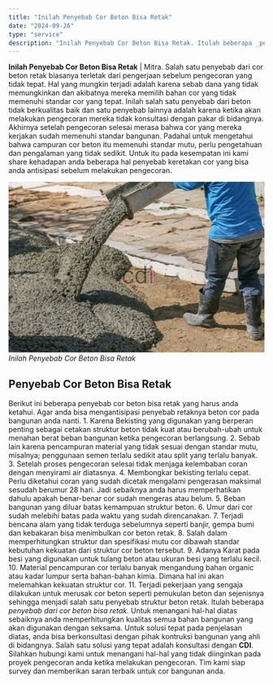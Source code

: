 ```yaml
---
title: "Inilah Penyebab Cor Beton Bisa Retak"
date: "2024-09-26"
type: "service"
description: "Inilah Penyebab Cor Beton Bisa Retak. Itulah beberapa _penyebab dari cor beton bisa retak._ Untuk menangani hal-hal diatas sebaiknya anda memperhitungkan kua..."
---
```


**Inilah Penyebab Cor Beton Bisa Retak** | Mitra. Salah satu penyebab dari cor beton retak biasanya terletak dari pengerjaan sebelum pengecoran yang tidak tepat. Hal yang mungkin terjadi adalah karena sebab dana yang tidak memungkinkan dan akibatnya mereka memilih bahan cor yang tidak memenuhi standar cor yang tepat. Inilah salah satu penyebab dari beton tidak berkualitas baik dan satu penyebab lainnya adalah karena ketika akan melakukan pengecoran mereka tidak konsultasi dengan pakar di bidangnya. Akhirnya setelah pengecoran selesai merasa bahwa cor yang mereka kerjakan sudah memenuhi standar bangunan. Padahal untuk mengetahui bahwa campuran cor beton itu memenuhi standar mutu, perlu pengetahuan dan pengalaman yang tidak sedikit. Untuk itu pada kesempatan ini kami share kehadapan anda beberapa hal penyebab keretakan cor yang bisa anda antisipasi sebelum melakukan pengecoran.

![Inilah Penyebab Cor Beton Bisa Retak](/images/blog/cor-beton-yang-baik.jpg)
*Inilah Penyebab Cor Beton Bisa Retak*

 ## Penyebab Cor Beton Bisa Retak
    
Berikut ini beberapa penyebab cor beton bisa retak yang harus anda ketahui. Agar anda bisa mengantisipasi penyebab retaknya beton cor pada bangunan anda nanti.
1\. Karena Bekisting yang digunakan yang berperan penting sebagai cetakan struktur beton tidak kuat atau berubah-ubah untuk menahan berat beban bangunan ketika pengecoran berlangsung.
2\. Sebab lain karena pencampuran material yang tidak sesuai dengan standar mutu, misalnya; penggunaan semen terlalu sedikit atau split yang terlalu banyak.
3\. Setelah proses pengecoran selesai tidak menjaga kelembaban coran dengan menyirami air diatasnya.
4\. Membongkar bekisting terlalu cepat. Perlu diketahui coran yang sudah dicetak mengalami pengerasan maksimal sesudah berumur 28 hari. Jadi sebaiknya anda harus memperhatikan dahulu apakah benar-benar cor sudah mengeras atau belum.
5\. Beban bangunan yang diluar batas kemampuan struktur beton.
6\. Umur dari cor sudah melebihi batas pada waktu yang sudah direncanakan.
7\. Terjadi bencana alam yang tidak terduga sebelumnya seperti banjir, gempa bumi dan kebakaran bisa menimbulkan cor beton retak.
8\. Salah dalam memperhitungkan struktur dan spesifikasi mutu cor dibawah standar kebutuhan kekuatan dari struktur cor beton tersebut.
9\. Adanya Karat pada besi yang digunakan untuk tulang beton atau ukuran besi yang terlalu kecil.
10\. Material pencampuran cor terlalu banyak mengandung bahan organic atau kadar lumpur serta bahan-bahan kimia. Dimana hal ini akan melemahkan kekuatan struktur cor.
11\. Terjadi pekerjaan yang sengaja dilakukan untuk merusak cor beton seperti pemukulan beton dan sejenisnya sehingga menjadi salah satu penyebab struktur beton retak.
Itulah beberapa _penyebab dari cor beton bisa retak._ Untuk menangani hal-hal diatas sebaiknya anda memperhitungkan kualitas semua bahan bangunan yang akan digunakan dengan seksama. Untuk solusi tepat pada penjelasan diatas, anda bisa berkonsultasi dengan pihak kontruksi bangunan yang ahli di bidangnya. Salah satu solusi yang tepat adalah konsultasi dengan **CDI**. Silahkan hubungi kami untuk menangani hal-hal yang tidak diinginkan pada proyek pengecoran anda ketika melakukan pengecoran. Tim kami siap survey dan memberikan saran terbaik untuk cor bangunan anda.
